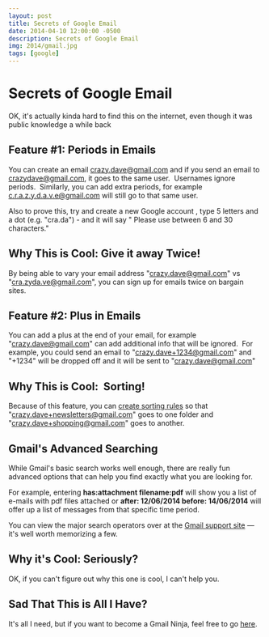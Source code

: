 ```yaml
---
layout: post
title: Secrets of Google Email
date: 2014-04-10 12:00:00 -0500
description: Secrets of Google Email
img: 2014/gmail.jpg
tags: [google]
---
```


# Secrets of Google Email


OK, it's actually kinda hard to find this on the internet, even though it was public knowledge a while back

## Feature #1: Periods in Emails

You can create an email crazy.dave@gmail.com and if you send an email to crazydave@gmail.com, it goes to the same user.  Usernames ignore periods.  Similarly, you can add extra periods, for example c.r.a.z.y.d.a.v.e@gmail.com will still go to that same user.

Also to prove this, try and create a new Google account , type 5 letters and a dot (e.g. "cra.da") - and it will say " Please use between 6 and 30 characters."

## Why This is Cool: Give it away Twice!

By being able to vary your email address "crazy.dave@gmail.com" vs "cra.zyda.ve@gmail.com", you can sign up for emails twice on bargain sites.

## Feature #2: Plus in Emails

You can add a plus at the end of your email, for example "crazy.dave@gmail.com" can add additional info that will be ignored.  For example, you could send an email to "crazy.dave+1234@gmail.com" and "+1234" will be dropped off and it will be sent to "crazy.dave@gmail.com"

## Why This is Cool:  Sorting!

Because of this feature, you can <a href="http://lycoming.org/seniornet/howto/gmail3rule.shtml">create sorting rules</a> so that "crazy.dave+newsletters@gmail.com" goes to one folder and "crazy.dave+shopping@gmail.com" goes to another.

## Gmail's Advanced Searching

While Gmail's basic search works well enough, there are really fun advanced options that can help you find exactly what you are looking for.

For example, entering <strong>has:attachment filename:pdf</strong> will show you a list of e-mails with pdf files attached or <strong>after: 12/06/2014 before: 14/06/2014</strong> will offer up a list of messages from that specific time period.

You can view the major search operators over at the <a href="http://mail.google.com/support/bin/answer.py?answer=7190&amp;hl=en" target="_blank">Gmail support site</a> — it's well worth memorizing a few.

## Why it's Cool: Seriously?

OK, if you can't figure out why this one is cool, I can't help you.

## Sad That This is All I Have?

It's all I need, but if you want to become a Gmail Ninja, feel free to go [here](https://mail.google.com/intl/en/mail/help/tips.html#white).

